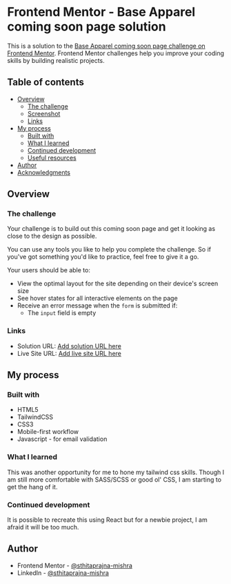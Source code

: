 # Frontend Mentor - Base Apparel coming soon page solution

This is a solution to the [Base Apparel coming soon page challenge on Frontend Mentor](https://www.frontendmentor.io/challenges/base-apparel-coming-soon-page-5d46b47f8db8a7063f9331a0). Frontend Mentor challenges help you improve your coding skills by building realistic projects.

## Table of contents

- [Overview](#overview)
  - [The challenge](#the-challenge)
  - [Screenshot](#screenshot)
  - [Links](#links)
- [My process](#my-process)
  - [Built with](#built-with)
  - [What I learned](#what-i-learned)
  - [Continued development](#continued-development)
  - [Useful resources](#useful-resources)
- [Author](#author)
- [Acknowledgments](#acknowledgments)

## Overview

### The challenge

Your challenge is to build out this coming soon page and get it looking as close to the design as possible.

You can use any tools you like to help you complete the challenge. So if you've got something you'd like to practice, feel free to give it a go.

Your users should be able to:

- View the optimal layout for the site depending on their device's screen size
- See hover states for all interactive elements on the page
- Receive an error message when the `form` is submitted if:
  - The `input` field is empty

### Links

- Solution URL: [Add solution URL here](https://your-solution-url.com)
- Live Site URL: [Add live site URL here](https://your-live-site-url.com)

## My process

### Built with

- HTML5
- TailwindCSS
- CSS3
- Mobile-first workflow
- Javascript - for email validation

### What I learned

This was another opportunity for me to hone my tailwind css skills. Though I am still more comfortable with SASS/SCSS or good ol' CSS, I am starting to get the hang of it.

### Continued development

It is possible to recreate this using React but for a newbie project, I am afraid it will be too much.

## Author

- Frontend Mentor - [@sthitaprajna-mishra](https://www.frontendmentor.io/profile/sthitaprajna-mishra)
- LinkedIn - [@sthitaprajna-mishra](https://www.linkedin.com/in/sthitaprajna-mishra-b63940153/)
